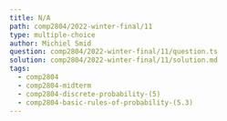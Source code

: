 ```yaml
---
title: N/A
path: comp2804/2022-winter-final/11
type: multiple-choice
author: Michiel Smid
question: comp2804/2022-winter-final/11/question.ts
solution: comp2804/2022-winter-final/11/solution.md
tags:
  - comp2804
  - comp2804-midterm
  - comp2804-discrete-probability-(5)
  - comp2804-basic-rules-of-probability-(5.3)
---
```

